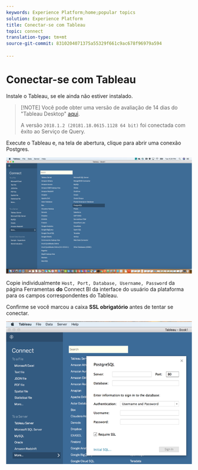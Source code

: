 ```yaml
---
keywords: Experience Platform;home;popular topics
solution: Experience Platform
title: Conectar-se com Tableau
topic: connect
translation-type: tm+mt
source-git-commit: 8310204071375a55329f661c9ac678f96979a594

---
```



# Conectar-se com Tableau

Instale o Tableau, se ele ainda não estiver instalado.

>[!NOTE] Você pode obter uma versão de avaliação de 14 dias do &quot;Tableau Desktop&quot; [aqui](https://www.tableau.com/products/desktop/download).
>    
> A versão `2018.1.2 (20181.18.0615.1128 64 bit)` foi conectada com êxito ao Serviço de Query.

Execute o Tableau e, na tela de abertura, clique para abrir uma conexão Postgres.

![Imagem](../images/clients/tableau/open-connection.png)

Copie individualmente `Host, Port, Database, Username, Password` da página Ferramentas **do** Connect BI da interface do usuário da plataforma para os campos correspondentes do Tableau.

Confirme se você marcou a caixa **SSL obrigatório** antes de tentar se conectar.

![Imagem](../images/clients/tableau/ssl-required.png)